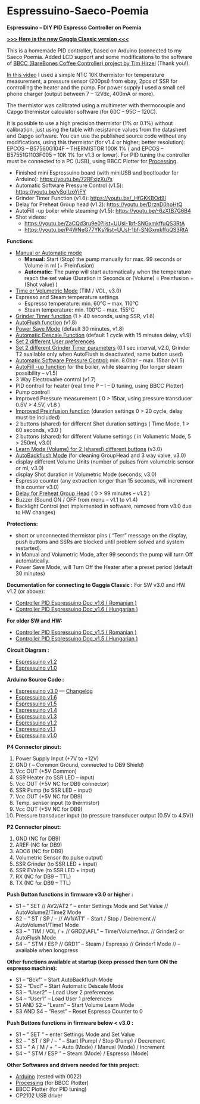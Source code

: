 # Espressuino-Saeco-Poemia
**Espressuino – DIY PID Espresso Controller on Poemia**

[**>>> Here is the new Gaggia Classic version <<<**](https://github.com/cyberelectronics/Espressuino-Gaggia-Classic)

This is a homemade PID controller, based on Arduino (connected to my Saeco Poemia.
Added LCD support and some modifications to the software of [BBCC (BareBones Coffee Controller) project by Tim Hirzel](http://playground.arduino.cc/Main/BarebonesPIDForEspresso) (Thank you!).

[In this video](https://youtu.be/DuDwQY8FdDg) I used a simple NTC 10K thermistor for temperature measurement, a pressure sensor (200psi) from ebay, 2pcs of SSR for controlling the heater and the pump. For power supply I used a small cell phone charger (output between 7 – 12Vdc, 400mA or more).

The thermistor was calibrated using a multimeter with thermocouple and Capgo thermistor calculator software (for 60C – 95C – 120C).

It is possible to use a high precision thermistor (1% or 0.1%) without calibration, just using the table with resistance values from the datasheet and Capgo software. You can use the  published source code without any modifications, using this thermistor (for v1.4 or higher; better resolution): EPCOS – B57560G104F – THERMISTOR 100K 1%  ( and EPCOS – B57551G1103F005 – 10K 1% for v1.3 or lower).
For PID tuning the controller must be connected to a PC (USB), using BBCC Plotter for [Processing](http://processing.org/).

- Finished mini Espressuino board (with miniUSB and bootloader for Arduino): https://youtu.be/72RFxjzXu7s
- Automatic Software Pressure Control (v1.5): https://youtu.be/ySqIIzoYjFY
- Grinder Timer Function  (v1.6): https://youtu.be/_HfGKKBOd9I
- Delay for Preheat Group head (v1.2): https://youtu.be/DrznD0hoHtQ
- AutoFill -up boiler while steaming (v1.5): https://youtu.be/-6zXfB7G6B4
- Shot videos:
   - https://youtu.be/ZaCQd3ru9e0?list=UUsI-1bf-SNGxmkffuQS3RtA
   - https://youtu.be/P4WNeG77YKs?list=UUsI-1bf-SNGxmkffuQS3RtA
 
**Functions:**

- [Manual or Automatic mode](http://youtu.be/DuDwQY8FdDg)
  - **Manual:**  Start (Stop) the pump manually for max. 99 seconds or Volume in ml (+ Preinfusion)
  - **Automatic:** The pump will start automatically when the temperature reach the set value (Duration in Seconds or (Volume) = Preinfusion + (Shot value) )
- [Time or Volumetric Mode](http://youtu.be/Kw45bSvZ_xM) (TIM / VOL, v3.0)
- Espresso and Steam temperature settings
     - Espresso temperature:  min. 60°C  –  max. 110°C
     - Steam temperature:      min. 100°C  –  max. 155°C
- [Grinder Timer function](http://youtu.be/_HfGKKBOd9I) (1 > 40 seconds, using SSR,  v1.6)
- [AutoFlush function](http://youtu.be/HFyjEgGiXRI) (v1.8)
- [Power Save Mode](http://youtu.be/HFyjEgGiXRI) (default 30 minutes, v1.8)
- [Automatic Descale Function](http://youtu.be/AEIfKNq4NL8) (default 1 cycle with 15 minutes delay, v1.9)
- [Set 2 different User preferences](http://youtu.be/gyKxrWVTUnU)
- [Set 2 different Grinder Timer parameters](http://youtu.be/gyKxrWVTUnU) (0.1 sec interval, v2.0, Grinder T2 available only when AutoFlush is deactivated, same button used)
- [Automatic Software Pressure Control:](http://youtu.be/ySqIIzoYjFY)    min. 8.0bar – max. 15bar (v1.5)
- [AutoFill -up function](http://youtu.be/-6zXfB7G6B4) for the boiler, while steaming (for longer steam possibility – v1.5)
- 3 Way Electrovalve control (v1.7)
- PID controll for heater (real time P – I – D tuning, using BBCC Plotter)
- Pump controll
- Improved Pressure measurement ( 0 > 15bar, using pressure transducer 0.5V > 4.5V, v1.8 )
- [Improved Preinfusion function](http://youtu.be/HFyjEgGiXRI) (duration settings  0 > 20 cycle, delay must be included)
- 2 buttons (shared) for different Shot duration settings ( Time Mode, 1 > 60 seconds, v3.0 )
- 2 buttons (shared) for different Volume settings ( in Volumetric Mode, 5 > 250ml, v3.0)
- [Learn Mode (Volume) for 2 (shared) different buttons](http://youtu.be/x6J6yWfXBuo) (v3.0)
- [AutoBackflush Mode](http://youtu.be/8K8InC9s4Uk) (for cleaning GroupHead and 3 way valve, v3.0)
- display different Volume Units (number of pulses from volumetric sensor or ml, v3.0)
- display Shot duration in Volumetric Mode (seconds, v3.0)
- Espresso counter (any extraction longer than 15 seconds, will increment this counter v3.0)
- [Delay for Preheat Group Head](http://www.youtube.com/watch?v=DrznD0hoHtQ) ( 0 > 99 minutes – v1.2 )
- Buzzer (Sound ON / OFF from menu – v1.1 to v1.4)
- Backlight Control (not implemented in software, removed from v3.0 due to HW changes)

**Protections:** 
- short or unconnected thermistor pins ( “Terr” message on the display, push buttons and SSRs  are blocked until problem solved and system restarted).
- in Manual and Volumetric Mode, after 99 seconds the pump will turn Off automatically.
- Power Save Mode, will Turn Off the Heater after a preset period (default 30 minutes)

**Documentation for connecting to Gaggia Classic :**
For SW v3.0 and HW v1.2 (or above):
- [Controller PID Espressuino Doc_v1.6 ( Romanian )](https://github.com/cyberelectronics/Espressuino-Saeco-Poemia/blob/main/Docu/Controller_PID_Espressuino_ROM_1.6.pdf)
- [Controller PID Espressuino Doc_v1.6 ( Hungarian )](https://github.com/cyberelectronics/Espressuino-Saeco-Poemia/blob/main/Docu/Controller_PID_Espressuino_HUN_1.6.pdf)

**For older SW and HW:**

- [Controller PID Espressuino Doc_v1.5 ( Romanian )](https://github.com/cyberelectronics/Espressuino-Saeco-Poemia/blob/main/Docu/Controller_PID_Espressuino.pdf)
- [Controller PID Espressuino Doc_v1.5 ( Hungarian )](https://github.com/cyberelectronics/Espressuino-Saeco-Poemia/blob/main/Docu/Controller_PID_Espressuino_HUN.pdf) 

**Circuit Diagram :**
- [Espressuino v1.2](https://github.com/cyberelectronics/Espressuino-Saeco-Poemia/blob/main/Docu/Espressuino_v1.2_SCH.pdf)
- [Espressuino v1.0](https://github.com/cyberelectronics/Espressuino-Saeco-Poemia/blob/main/Docu/Espressuino_v1.0_SCH.pdf)

**Arduino Source Code :**
   - [Espressuino v3.0](https://github.com/cyberelectronics/Espressuino-Saeco-Poemia/blob/main/Docu/Espressuino_v3.0_Poemia.zip)  — [Changelog](https://github.com/cyberelectronics/Espressuino-Saeco-Poemia/blob/main/Docu/changelog_Poemia.txt)
   - [Espressuino v1.6](https://github.com/cyberelectronics/Espressuino-Saeco-Poemia/blob/main/Docu/Espressuino_v1.6.zip)   
   - [Espressuino v1.5](https://github.com/cyberelectronics/Espressuino-Saeco-Poemia/blob/main/Docu/Espressuino_v1.5.zip)
   - [Espressuino v1.4](https://github.com/cyberelectronics/Espressuino-Saeco-Poemia/blob/main/Docu/Espressuino_v1.4.zip)
   - [Espressuino v1.3](https://github.com/cyberelectronics/Espressuino-Saeco-Poemia/blob/main/Docu/Espressuino_v1.3.zip)
   - [Espressuino v1.2](https://github.com/cyberelectronics/Espressuino-Saeco-Poemia/blob/main/Docu/Espressuino_v1.2.zip)
   - [Espressuino v1.1](https://github.com/cyberelectronics/Espressuino-Saeco-Poemia/blob/main/Docu/Espressuino_v1.1.zip)
   - [Espressuino v1.0](https://github.com/cyberelectronics/Espressuino-Saeco-Poemia/blob/main/Docu/Espressuino_v1.0.zip)

**P4 Connector pinout:**

1. Power Supply Input  (+7V to +12V)
2. GND ( – Common Ground, connected to DB9 Shield)
3. Vcc OUT (+5V Common)
4. SSR Heater (to SSR LED – input)
5. Vcc OUT (+5V NC for DB9 connector)
6. SSR Pump (to SSR LED – input)
7. Vcc OUT (+5V NC for DB9)
8. Temp. sensor input (to thermistor)
9. Vcc OUT (+5V NC for DB9)
10. Pressure transducer input (to pressure transducer output (0.5V to 4.5V))

**P2 Connector pinout:**

1. GND (NC for DB9)
2. AREF (NC for DB9)
3. ADC6 (NC for DB9)
4. Volumetric Sensor (to pulse output)
5. SSR Grinder (to SSR LED + input)
6. SSR EValve (to SSR LED + input)
7. RX (NC for DB9 – TTL)
8. TX (NC for DB9 – TTL)

**Push Button functions in firmware v3.0 or higher :**

- S1 – ” SET // AV2/AT2 ” – enter Settings Mode and Set Value // AutoVolume2/Time2 Mode
- S2 – ” ST / SP / – // AV1/AT1″ – Start / Stop / Decrement // AutoVolume1/Time1 Mode
- S3 – ” TIM / VOL / + // GRD2\AFL” – Time/Volume/Incr. // Grinder2 or AutoFlush Mode
- S4 – ” STM / ESP // GRD1″ – Steam / Espresso // Grinder1 Mode
// – available when longpress

**Other functions available at startup (keep pressed then turn ON the espresso machine):**

- S1 – “Bckf” – Start AutoBackflush Mode
- S2 – “Dscl” – Start Automatic Descale Mode
- S3 – “User2” – Load User 2 preferences
- S4 – “User1” – Load User 1 preferences
- S1 AND S2 – “Learn” – Start Volume Learn Mode
- S3 AND S4 – “Reset” – Reset Espresso Counter to 0

**Push Buttons functions in firmware below < v3.0 :**

- S1 – ” SET ” – enter Settings Mode and Set Value
- S2 – ” ST / SP / – ” – Start (Pump) / Stop (Pump) / Decrement
- S3 – ” A / M / + ” – Auto (Mode) / Manual (Mode) / Increment
- S4 – ” STM / ESP ” – Steam (Mode) / Espresso (Mode)

**Other Softwares and drivers needed for this project:**

   - [Arduino](http://arduino.cc/en/Main/Software) (tested with 0022)
   - [Processing](http://www.processing.org/download/) (for BBCC Plotter)
   - BBCC Plotter (for PID tuning)
   - CP2102 USB driver   
